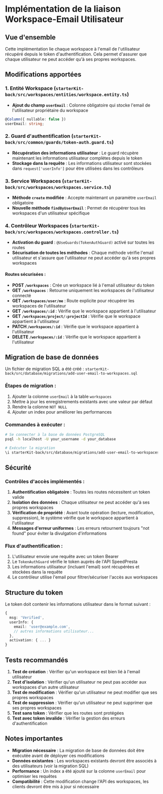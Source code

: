 # Implémentation de la liaison Workspace-Email Utilisateur

## Vue d'ensemble

Cette implémentation lie chaque workspace à l'email de l'utilisateur récupéré depuis le token d'authentification. Cela permet d'assurer que chaque utilisateur ne peut accéder qu'à ses propres workspaces.

## Modifications apportées

### 1. Entité Workspace (`starterKit-back/src/workspaces/entities/workspace.entity.ts`)

- **Ajout du champ `userEmail`** : Colonne obligatoire qui stocke l'email de l'utilisateur propriétaire du workspace
```typescript
@Column({ nullable: false })
userEmail: string;
```

### 2. Guard d'authentification (`starterKit-back/src/common/guards/token-auth.guard.ts`)

- **Récupération des informations utilisateur** : Le guard récupère maintenant les informations utilisateur complètes depuis le token
- **Stockage dans la requête** : Les informations utilisateur sont stockées dans `request['userInfo']` pour être utilisées dans les contrôleurs

### 3. Service Workspaces (`starterKit-back/src/workspaces/workspaces.service.ts`)

- **Méthode `create` modifiée** : Accepte maintenant un paramètre `userEmail` obligatoire
- **Nouvelle méthode `findByUserEmail`** : Permet de récupérer tous les workspaces d'un utilisateur spécifique

### 4. Contrôleur Workspaces (`starterKit-back/src/workspaces/workspaces.controller.ts`)

- **Activation du guard** : `@UseGuards(TokenAuthGuard)` activé sur toutes les routes
- **Sécurisation de toutes les méthodes** : Chaque méthode vérifie l'email utilisateur et s'assure que l'utilisateur ne peut accéder qu'à ses propres workspaces

#### Routes sécurisées :

- **POST `/workspaces`** : Crée un workspace lié à l'email utilisateur du token
- **GET `/workspaces`** : Retourne uniquement les workspaces de l'utilisateur connecté
- **GET `/workspaces/user/me`** : Route explicite pour récupérer les workspaces de l'utilisateur
- **GET `/workspaces/:id`** : Vérifie que le workspace appartient à l'utilisateur
- **GET `/workspaces/project/:projectId`** : Vérifie que le workspace appartient à l'utilisateur
- **PATCH `/workspaces/:id`** : Vérifie que le workspace appartient à l'utilisateur
- **DELETE `/workspaces/:id`** : Vérifie que le workspace appartient à l'utilisateur

## Migration de base de données

Un fichier de migration SQL a été créé : `starterKit-back/src/database/migrations/add-user-email-to-workspaces.sql`

### Étapes de migration :

1. Ajouter la colonne `userEmail` à la table `workspaces`
2. Mettre à jour les enregistrements existants avec une valeur par défaut
3. Rendre la colonne `NOT NULL`
4. Ajouter un index pour améliorer les performances

### Commandes à exécuter :

```bash
# Se connecter à la base de données PostgreSQL
psql -h localhost -U your_username -d your_database

# Exécuter la migration
\i starterKit-back/src/database/migrations/add-user-email-to-workspaces.sql
```

## Sécurité

### Contrôles d'accès implémentés :

1. **Authentification obligatoire** : Toutes les routes nécessitent un token valide
2. **Isolation des données** : Chaque utilisateur ne peut accéder qu'à ses propres workspaces
3. **Vérification de propriété** : Avant toute opération (lecture, modification, suppression), le système vérifie que le workspace appartient à l'utilisateur
4. **Messages d'erreur uniformes** : Les erreurs retournent toujours "not found" pour éviter la divulgation d'informations

### Flux d'authentification :

1. L'utilisateur envoie une requête avec un token Bearer
2. Le `TokenAuthGuard` vérifie le token auprès de l'API SpeedPresta
3. Les informations utilisateur (incluant l'email) sont récupérées et stockées dans la requête
4. Le contrôleur utilise l'email pour filtrer/sécuriser l'accès aux workspaces

## Structure du token

Le token doit contenir les informations utilisateur dans le format suivant :
```typescript
{
  msg: 'Verified',
  userInfo: {
    email: 'user@example.com',
    // autres informations utilisateur...
  },
  activation: { ... }
}
```

## Tests recommandés

1. **Test de création** : Vérifier qu'un workspace est bien lié à l'email utilisateur
2. **Test d'isolation** : Vérifier qu'un utilisateur ne peut pas accéder aux workspaces d'un autre utilisateur
3. **Test de modification** : Vérifier qu'un utilisateur ne peut modifier que ses propres workspaces
4. **Test de suppression** : Vérifier qu'un utilisateur ne peut supprimer que ses propres workspaces
5. **Test sans token** : Vérifier que les routes sont protégées
6. **Test avec token invalide** : Vérifier la gestion des erreurs d'authentification

## Notes importantes

- **Migration nécessaire** : La migration de base de données doit être exécutée avant de déployer ces modifications
- **Données existantes** : Les workspaces existants devront être associés à des utilisateurs (voir la migration SQL)
- **Performance** : Un index a été ajouté sur la colonne `userEmail` pour optimiser les requêtes
- **Compatibilité** : Cette modification change l'API des workspaces, les clients devront être mis à jour si nécessaire
